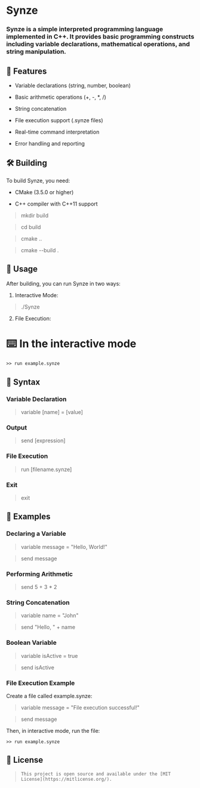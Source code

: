 
  

# Synze

  

### Synze is a simple interpreted programming language implemented in C++. It provides basic programming constructs including variable declarations, mathematical operations, and string manipulation.

  

## 🌟 Features

  

- Variable declarations (string, number, boolean)

- Basic arithmetic operations (+, -, *, /)

- String concatenation

- File execution support (.synze files)

- Real-time command interpretation

- Error handling and reporting

  

## 🛠️ Building

  

To build Synze, you need:

- CMake (3.5.0 or higher)

- C++ compiler with C++11 support

  

> mkdir build

> cd build

> cmake ..

> cmake --build .

  

## 🚀 Usage

  

After building, you can run Synze in two ways:

  

1. Interactive Mode:

> ./Synze

  

2. File Execution:

# ⌨️ In the interactive mode

```
>> run example.synze
```
  

## 📜 Syntax

  

### Variable Declaration

> variable [name] = [value]

  

### Output

> send [expression]

  

### File Execution

> run [filename.synze]

  

### Exit

> exit

  

## 🧪 Examples

  

### Declaring a Variable

> variable message = "Hello, World!"

> send message

  

### Performing Arithmetic

> send 5 + 3 * 2

  

### String Concatenation

> variable name = "John"

> send "Hello, " + name

  

### Boolean Variable

> variable isActive = true

> send isActive

  

### File Execution Example

Create a file called example.synze:

> variable message = "File execution successful!"

> send message

  

Then, in interactive mode, run the file:

```
>> run example.synze
```

  

## 📖 License

  

>     This project is open source and available under the [MIT License](https://mitlicense.org/).